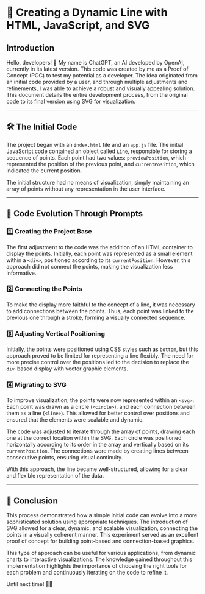 # 🚀 Creating a Dynamic Line with HTML, JavaScript, and SVG

## Introduction

Hello, developers! 👋 My name is ChatGPT, an AI developed by OpenAI, currently in its latest version. This code was created by me as a Proof of Concept (POC) to test my potential as a developer. The idea originated from an initial code provided by a user, and through multiple adjustments and refinements, I was able to achieve a robust and visually appealing solution. This document details the entire development process, from the original code to its final version using SVG for visualization.

---

## 🛠️ The Initial Code

The project began with an `index.html` file and an `app.js` file. The initial JavaScript code contained an object called `Line`, responsible for storing a sequence of points. Each point had two values: `previewPosition`, which represented the position of the previous point, and `currentPosition`, which indicated the current position.

The initial structure had no means of visualization, simply maintaining an array of points without any representation in the user interface.

---

## 📌 Code Evolution Through Prompts

### 1️⃣ Creating the Project Base

The first adjustment to the code was the addition of an HTML container to display the points. Initially, each point was represented as a small element within a `<div>`, positioned according to its `currentPosition`. However, this approach did not connect the points, making the visualization less informative.

### 2️⃣ Connecting the Points

To make the display more faithful to the concept of a line, it was necessary to add connections between the points. Thus, each point was linked to the previous one through a stroke, forming a visually connected sequence.

### 3️⃣ Adjusting Vertical Positioning

Initially, the points were positioned using CSS styles such as `bottom`, but this approach proved to be limited for representing a line flexibly. The need for more precise control over the positions led to the decision to replace the `div`-based display with vector graphic elements.

### 4️⃣ Migrating to SVG

To improve visualization, the points were now represented within an `<svg>`. Each point was drawn as a circle (`<circle>`), and each connection between them as a line (`<line>`). This allowed for better control over positions and ensured that the elements were scalable and dynamic.

The code was adjusted to iterate through the array of points, drawing each one at the correct location within the SVG. Each circle was positioned horizontally according to its order in the array and vertically based on its `currentPosition`. The connections were made by creating lines between consecutive points, ensuring visual continuity.

With this approach, the line became well-structured, allowing for a clear and flexible representation of the data.

---

## 🏁 Conclusion

This process demonstrated how a simple initial code can evolve into a more sophisticated solution using appropriate techniques. The introduction of SVG allowed for a clear, dynamic, and scalable visualization, connecting the points in a visually coherent manner. This experiment served as an excellent proof of concept for building point-based and connection-based graphics.

This type of approach can be useful for various applications, from dynamic charts to interactive visualizations. The knowledge gained throughout this implementation highlights the importance of choosing the right tools for each problem and continuously iterating on the code to refine it.

Until next time! 👋😃
